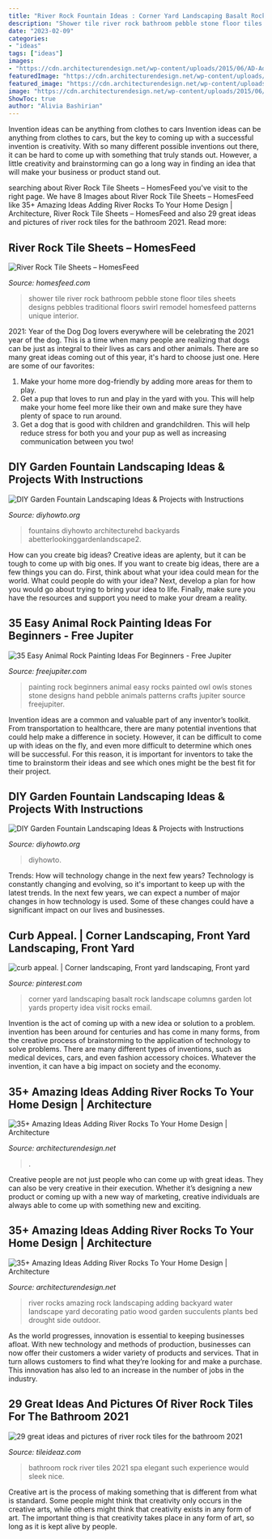 ```yaml
---
title: "River Rock Fountain Ideas : Corner Yard Landscaping Basalt Rock Landscape Columns Garden Lot Yards Property Idea Visit Rocks Email"
description: "Shower tile river rock bathroom pebble stone floor tiles sheets designs pebbles traditional floors swirl remodel homesfeed patterns unique interior"
date: "2023-02-09"
categories:
- "ideas"
tags: ["ideas"]
images:
- "https://cdn.architecturendesign.net/wp-content/uploads/2015/06/AD-Add-River-Rocks-To-Home-8.jpg"
featuredImage: "https://cdn.architecturendesign.net/wp-content/uploads/2015/06/AD-Add-River-Rocks-To-Home-8.jpg"
featured_image: "https://cdn.architecturendesign.net/wp-content/uploads/2015/06/AD-Add-River-Rocks-To-Home-8.jpg"
image: "https://cdn.architecturendesign.net/wp-content/uploads/2015/06/AD-Add-River-Rocks-To-Home-8.jpg"
ShowToc: true
author: "Alivia Bashirian"
---
```



Invention ideas can be anything from clothes to cars
Invention ideas can be anything from clothes to cars, but the key to coming up with a successful invention is creativity. With so many different possible inventions out there, it can be hard to come up with something that truly stands out. However, a little creativity and brainstorming can go a long way in finding an idea that will make your business or product stand out.

	

		
searching about River Rock Tile Sheets – HomesFeed you've visit to the right page. We have 8 Images about River Rock Tile Sheets – HomesFeed like 35+ Amazing Ideas Adding River Rocks To Your Home Design | Architecture, River Rock Tile Sheets – HomesFeed and also 29 great ideas and pictures of river rock tiles for the bathroom 2021. Read more:
		
    
## River Rock Tile Sheets – HomesFeed

<img loading=lazy src="https://homesfeed.com/wp-content/uploads/2016/01/Awesome-River-Rock-Tile-Sheets-On-Bathroom-Wall-And-Floor.jpg" onerror="this.onerror=null;this.src='https://tse3.mm.bing.net/th?id=OIP.f_KU_CmKrO9sP4ONIZOJkgHaJ3&amp;pid=15.1';" alt="River Rock Tile Sheets – HomesFeed">

_Source: homesfeed.com_

>shower tile river rock bathroom pebble stone floor tiles sheets designs pebbles traditional floors swirl remodel homesfeed patterns unique interior. 

	

2021: Year of the Dog
Dog lovers everywhere will be celebrating the 2021 year of the dog. This is a time when many people are realizing that dogs can be just as integral to their lives as cars and other animals. There are so many great ideas coming out of this year, it's hard to choose just one. Here are some of our favorites: 
1) Make your home more dog-friendly by adding more areas for them to play.
2) Get a pup that loves to run and play in the yard with you. This will help make your home feel more like their own and make sure they have plenty of space to run around. 
3) Get a dog that is good with children and grandchildren. This will help reduce stress for both you and your pup as well as increasing communication between you two!

    
## DIY Garden Fountain Landscaping Ideas &amp; Projects With Instructions

<img loading=lazy src="https://www.diyhowto.org/wp-content/uploads/DIYHowto-DIY-Fountain-Landscaping-Idea-08.jpg" onerror="this.onerror=null;this.src='https://tse3.mm.bing.net/th?id=OIP.ffIQYDO5Nn2Rk8gB2C6sewHaRq&amp;pid=15.1';" alt="DIY Garden Fountain Landscaping Ideas &amp; Projects with Instructions">

_Source: diyhowto.org_

>fountains diyhowto architecturehd backyards abetterlookinggardenlandscape2. 

	

How can you create big ideas?
Creative ideas are aplenty, but it can be tough to come up with big ones. If you want to create big ideas, there are a few things you can do. First, think about what your idea could mean for the world. What could people do with your idea? Next, develop a plan for how you would go about trying to bring your idea to life. Finally, make sure you have the resources and support you need to make your dream a reality.

    
## 35 Easy Animal Rock Painting Ideas For Beginners - Free Jupiter

<img loading=lazy src="http://www.freejupiter.com/wp-content/uploads/2019/09/Easy-Animal-Rock-Painting-Ideas-For-Beginners-3.jpg" onerror="this.onerror=null;this.src='https://tse1.mm.bing.net/th?id=OIP.gN2WKeFgoYcBLjqa5ft3LgHaJ4&amp;pid=15.1';" alt="35 Easy Animal Rock Painting Ideas For Beginners - Free Jupiter">

_Source: freejupiter.com_

>painting rock beginners animal easy rocks painted owl owls stones stone designs hand pebble animals patterns crafts jupiter source freejupiter. 

	

Invention ideas are a common and valuable part of any inventor’s toolkit. From transportation to healthcare, there are many potential inventions that could help make a difference in society. However, it can be difficult to come up with ideas on the fly, and even more difficult to determine which ones will be successful. For this reason, it is important for inventors to take the time to brainstorm their ideas and see which ones might be the best fit for their project.

    
## DIY Garden Fountain Landscaping Ideas &amp; Projects With Instructions

<img loading=lazy src="https://www.diyhowto.org/wp-content/uploads/DIYHowto-DIY-Fountain-Landscaping-Ideas-09.jpg" onerror="this.onerror=null;this.src='https://tse1.mm.bing.net/th?id=OIP.Zrey9E-1xefAS7bPGjj_sgCyFe&amp;pid=15.1';" alt="DIY Garden Fountain Landscaping Ideas &amp; Projects with Instructions">

_Source: diyhowto.org_

>diyhowto. 

	

Trends: How will technology change in the next few years?
Technology is constantly changing and evolving, so it's important to keep up with the latest trends. In the next few years, we can expect a number of major changes in how technology is used. Some of these changes could have a significant impact on our lives and businesses.

    
## Curb Appeal. | Corner Landscaping, Front Yard Landscaping, Front Yard

<img loading=lazy src="https://i.pinimg.com/736x/1c/22/f7/1c22f762a3d6990b975515183e0c1c57--rock-yard-corner-garden.jpg" onerror="this.onerror=null;this.src='https://tse3.mm.bing.net/th?id=OIP.ho4OcC9kZYhr3Nz72jdHxAHaJ3&amp;pid=15.1';" alt="curb appeal. | Corner landscaping, Front yard landscaping, Front yard">

_Source: pinterest.com_

>corner yard landscaping basalt rock landscape columns garden lot yards property idea visit rocks email. 

	

Invention is the act of coming up with a new idea or solution to a problem. invention has been around for centuries and has come in many forms, from the creative process of brainstorming to the application of technology to solve problems. There are many different types of inventions, such as medical devices, cars, and even fashion accessory choices. Whatever the invention, it can have a big impact on society and the economy.

    
## 35+ Amazing Ideas Adding River Rocks To Your Home Design | Architecture

<img loading=lazy src="https://cdn.architecturendesign.net/wp-content/uploads/2015/06/AD-Add-River-Rocks-To-Home-8.jpg" onerror="this.onerror=null;this.src='https://tse1.mm.bing.net/th?id=OIP.zu7-r1rZYDdsuEBlSaIXWQHaJ4&amp;pid=15.1';" alt="35+ Amazing Ideas Adding River Rocks To Your Home Design | Architecture">

_Source: architecturendesign.net_

>. 

	

Creative people are not just people who can come up with great ideas. They can also be very creative in their execution. Whether it’s designing a new product or coming up with a new way of marketing, creative individuals are always able to come up with something new and exciting.

    
## 35+ Amazing Ideas Adding River Rocks To Your Home Design | Architecture

<img loading=lazy src="http://cdn.architecturendesign.net/wp-content/uploads/2015/06/AD-Add-River-Rocks-To-Home-22.jpg" onerror="this.onerror=null;this.src='https://tse2.mm.bing.net/th?id=OIP.TW5a5J3lygydMHlXvdSVhgHaKa&amp;pid=15.1';" alt="35+ Amazing Ideas Adding River Rocks To Your Home Design | Architecture">

_Source: architecturendesign.net_

>river rocks amazing rock landscaping adding backyard water landscape yard decorating patio wood garden succulents plants bed drought side outdoor. 

	

As the world progresses, innovation is essential to keeping businesses afloat. With new technology and methods of production, businesses can now offer their customers a wider variety of products and services. That in turn allows customers to find what they’re looking for and make a purchase. This innovation has also led to an increase in the number of jobs in the industry.

    
## 29 Great Ideas And Pictures Of River Rock Tiles For The Bathroom 2021

<img loading=lazy src="https://www.tileideaz.com/wp-content/uploads/2015/09/DSC00076-e1343700576303.jpg" onerror="this.onerror=null;this.src='https://tse2.mm.bing.net/th?id=OIP.MUSkoKaGyabsKlKAgFpDzQHaJ4&amp;pid=15.1';" alt="29 great ideas and pictures of river rock tiles for the bathroom 2021">

_Source: tileideaz.com_

>bathroom rock river tiles 2021 spa elegant such experience would sleek nice. 

	

Creative art is the process of making something that is different from what is standard. Some people might think that creativity only occurs in the creative arts, while others might think that creativity exists in any form of art. The important thing is that creativity takes place in any form of art, so long as it is kept alive by people.

